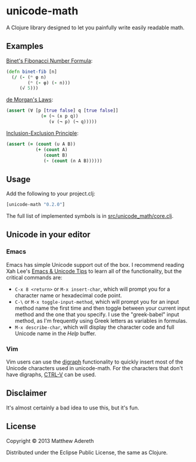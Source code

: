 # unicode-math

A Clojure library designed to let you painfully write easily readable math.

## Examples

[Binet's Fibonacci Number Formula](http://mathworld.wolfram.com/BinetsFibonacciNumberFormula.html):
```clojure
(defn binet-fib [n]
  (/ (- (ⁿ φ n)
        (ⁿ (- φ) (- n)))
     (√ 5)))
```
[de Morgan's Laws](http://mathworld.wolfram.com/deMorgansLaws.html):
```clojure
(assert (∀ [p [true false] q [true false]]
             (= (¬ (∧ p q))
                (∨ (¬ p) (¬ q)))))
```

[Inclusion-Exclusion Principle](http://mathworld.wolfram.com/Inclusion-ExclusionPrinciple.html):
```clojure
(assert (= (count (∪ A B))
           (+ (count A)
              (count B)
              (- (count (∩ A B))))))
```

## Usage

Add the following to your project.clj:

```clojure
[unicode-math "0.2.0"]
```

The full list of implemented symbols is in [src/unicode_math/core.clj](https://github.com/adereth/unicode-math/blob/master/src/unicode_math/core.clj).

## Unicode in your editor

### Emacs

Emacs has simple Unicode support out of the box.  I recommend reading Xah Lee's [Emacs & Unicode Tips](http://ergoemacs.org/emacs/emacs_n_unicode.html) to learn all of the functionality, but the critical commands are:

- `C-x 8 <return>` or `M-x insert-char`, which will prompt you for a character name or hexadecimal code point.
- `C-\` or `M-x toggle-input-method`, which will prompt you for an input method name the first time and then toggle between your current input method and the one that you specify.  I use the "greek-babel" input method, as I'm frequently using Greek letters as variables in formulas.
- `M-x describe-char`, which will display the character code and full Unicode name in the *Help* buffer.

### Vim

Vim users can use the [digraph](http://vimdoc.sourceforge.net/htmldoc/digraph.html) functionality to quickly insert most of the Unicode characters used in unicode-math.  For the characters that don't have digraphs, [CTRL-V](http://vimdoc.sourceforge.net/htmldoc/insert.html#i_CTRL-V) can be used.

## Disclaimer

It's almost certainly a bad idea to use this, but it's fun.

## License

Copyright © 2013 Matthew Adereth

Distributed under the Eclipse Public License, the same as Clojure.
